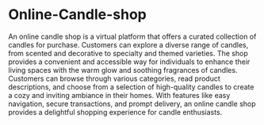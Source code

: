# Online-Candle-shop
An online candle shop is a virtual platform that offers a curated collection of candles for purchase. Customers can explore a diverse range of candles, from scented and decorative to specialty and themed varieties. The shop provides a convenient and accessible way for individuals to enhance their living spaces with the warm glow and soothing fragrances of candles. Customers can browse through various categories, read product descriptions, and choose from a selection of high-quality candles to create a cozy and inviting ambiance in their homes. With features like easy navigation, secure transactions, and prompt delivery, an online candle shop provides a delightful shopping experience for candle enthusiasts.
